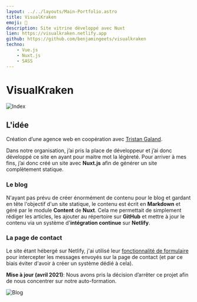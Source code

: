 ```yaml
---
layout: ../../layouts/Main-Portfolio.astro
title: VisualKraken
emoji: 🦑
description: Site vitrine développé avec Nuxt
lien: https://visualkraken.netlify.app
github: https://github.com/benjamingeets/visualkraken
techno:
    - Vue.js
    - Nuxt.js
    - SASS
---
```


# VisualKraken

![Index](/img/index_vk.webp)

## L'idée

Création d’une agence web en coopération avec [Tristan Galand](https://galandtristan.be/).

Dans notre organisation, j’ai pris la place de développeur et j’ai donc développé ce site en ayant pour maitre mot la légèreté. Pour arriver à mes fins, j’ai donc créé un site avec **Nuxt.js** afin de générer un site complètement statique.

### Le blog

N'ayant pas prévu de créer énormément de contenu pour le blog et gardant en tête l'objectif d'un site statique, le contenu est écrit en **Markdown** et géré par le module **Content** de **Nuxt**. Cela me permettait de simplement rédiger les articles, les ajouter au répertoire sur **GitHub** et mettre à jour le contenu via un système d'**intégration continue** sur **Netlify**.

### La page de contact

Le site étant hébergé sur Netlify, j'ai utilisé leur [fonctionnalité de formulaire](https://www.netlify.com/products/forms/) pour intercepter les messages envoyés sur la page de contact (et par ce biais éviter d'avoir à créer un système dédié à cela).

**Mise à jour (avril 2021)**: Nous avons pris la décision d’arrêter ce projet afin de nous concentrer sur notre auto-formation.

![Blog](/img/blog_vk.webp)
